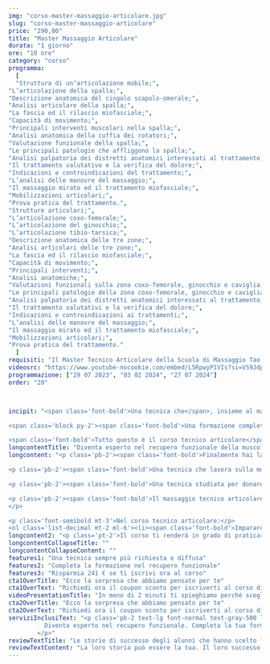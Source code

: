 ```yaml
---
img: "corso-master-massaggio-articolare.jpg"
slug: "corso-master-massaggio-articolare"
price: "290,00"
title: "Master Massaggio Articolare"
durata: "1 giorno"
ore: "10 ore"
category: "corso"
programma:
  [
  "Struttura di un’articolazione mobile;",
"L’articolazione della spalla;",
"Descrizione anatomica del cingolo scapolo-omerale;",
"Analisi articolare della spalla;",
"La fascia ed il rilascio miofasciale;", 
"Capacità di movimento;",
"Principali interventi muscolari nella spalla;",
"Analisi anatomica della cuffia dei rotatori;",
"Valutazione funzionale della spalla;",
"Le principali patologie che affliggono la spalla;",
"Analisi palpatoria dei distretti anatomici interessati al trattamento;",
"Il trattamento valutativo e la verifica del dolore;",
"Indicazioni e controindicazioni del trattamento;",
"L’analisi delle manovre del massaggio;",
"Il massaggio mirato ed il trattamento miofasciale;",
"Mobilizzazioni articolari;",
"Prova pratica del trattamento.",
"Strutture articolari;",
"L’articolazione coxo-femorale;",
"L’articolazione del ginocchio;",
"L’articolazione tibio-tarsica;",
"Descrizione anatomica delle tre zone;",
"Analisi articolari delle tre zone;",
"La fascia ed il rilascio miofasciale;", 
"Capacità di movimento;",
"Principali interventi;",
"Analisi anatomiche;",
"Valutazioni funzionali sulla zona coxo-femorale, ginocchio e caviglia;",
"Le principali patologie della zona coxo-femorale, ginocchio e caviglia;",
"Analisi palpatoria dei distretti anatomici interessati al trattamento;",
"Il trattamento valutativi e la verifica del dolore;",
"Indicazioni e controindicazioni ai trattamenti;",
"L’analisi delle manovre del massaggio;",
"Il massaggio mirato ed il trattamento miofasciale;",
"Mobilizzazioni articolari;",
"Prova pratica del trattamento."
  ]
requisiti: "Il Master Tecnico Articolare della Scuola di Massaggio Tao è fondamentale per tutti coloro che sono nel settore del benessere e vogliono ampliare le proprie conoscenze per migliorare la qualità e l'efficacia del proprio lavoro. È un corso avanzato, rivolto a chi ha già frequentato il Diploma di Massaggio Sportivo, o a tutti coloro che hanno già esperienza nel Massaggio Base Classico Svedese, nel Massaggio Decontratturante ed hanno una buona conoscenza di Anatomia (documentata con relativo attestato o titolo di studi)."
videosrc: "https://www.youtube-nocookie.com/embed/L5RpwyP1VIs?si=VS9JdpPMvC_SAXRK"
programmazione: ["29 07 2023", "03 02 2024", "27 07 2024"]
order: "20"



incipit: "<span class='font-bold'>Una tecnica che</span>, insieme al massaggio decontratturante e miofasciale, <span class='font-bold'>completa la tua formazione nel recupero funzionale della muscolatura</span>. 

<span class='block py-2'><span class='font-bold'>Una formazione completa e avanzata per comprendere</span> e apprendere finalmente <span class='font-bold'>come lavorare sulla muscolatura</span>.</span> 

<span class='font-bold'>Tutto questo è il corso tecnico articolare</span>: scopri subito la sorpresa che ti abbiamo riservato per accedervi"
longcontentTitle: "Diventa esperto nel recupero funzionale della muscolatura"            
longcontent: "<p class='pb-2'><span class='font-bold'>Finalmente hai la possibilità di apprendere una tecnica tanto richiesta nel mondo del benessere</span> e del massaggio.</p> 

<p class='pb-2'><span class='font-bold'>Una tecnica che lavora sulla muscolatura che sostiene le varie articolazioni</span>, sia quelle mobili come spalla e ginocchio che semimobili come colonna vertebrale.</p> 

<p class='pb-2'><span class='font-bold'>Una tecnica studiata per donare benessere a tutte quelle persone che hanno difficoltà nel compiere i più semplici gesti quotidiani</span> come allacciare le scarpe oppure alzarsi dal letto appena svegli. O anche tutte quelle persone che attraverso gesti ripetuti sacrificano nel tempo le articolazioni (vedi il maratoneta e il carico costante su ginocchio, caviglia e anca).</p> 

<p class='pb-2'><span class='font-bold'>Il massaggio tecnico articolare è una tecnica che combina diverse manovre</span>, come frizioni, pressioni, mobilizzazioni, stiramenti, rotazioni, che vengono applicate con le mani e le dita del massaggiatore. <span class='font-bold'>Ha lo scopo di rilassare, decontrarre, allungare e tonificare i muscoli e i tendini che circondano le articolazioni</span>, migliorare il movimento articolare, stimolare la circolazione sanguigna e linfatica, <span class='font-bold'>ridurre il dolore e l’infiammazione, prevenire e curare le patologie articolari</span>.
</p>

<p class='font-semibold mt-3'>Nel corso tecnico articolare:</p>
<ol class='list-decimal mt-2 ml-6'><li><span class='font-bold'>Impararei a livello anatomico i muscoli che abbracciano le articolazioni</span> e che generano movimenti limitati;</li><li><span class='font-bold'>Apprenderai tecniche specifiche decontratturanti</span> per ripristinare la giusta funzionalità del muscolo;</li><li><span class='font-bold'>Imparerai una manualità chirurgica nel trattare una parte specifica del corpo.</span></li></ol>"
longcontent2: "<p class='pt-2'>Il corso ti renderà in grado di praticare un massaggio tecnico articolare efficace e sicuro, ottenendo un’azione terapeutica e riabilitativa su tutto il sistema articolare.</p>"
longcontentCollapseTitle: ""
longcontentCollapseContent: ""
features1: "Una tecnica sempre più richiesta e diffusa"
features2: "Completa la formazione nel recupero funzionale"
features3: "Risparmia 241 € se ti iscrivi ora al corso"  
cta1OverTitle: "Ecco la sorpresa che abbiamo pensato per te"
cta1OverText: "Richiedi ora il coupon sconto per iscriverti al corso di massaggio articolare"
videoPresentationTitle: "In meno di 2 minuti ti spieghiamo perché scegliere il corso di massaggio articolare"
cta2OverTitle: "Ecco la sorpresa che abbiamo pensato per te"
cta2OverText: "Richiedi ora il coupon sconto per iscriverti al corso di massaggio articolare"
serviziInclusiText: "<p class='pb-2 text-lg font-normal text-gray-500 lg:text-xl sm:px-16 lg:px-48 text-justify'>
          Diventa esperto nel recupero funzionale. Completa la tua formazione con una tecnica sempre più richiesta. Scegli la migliore formazione nel mondo del massaggio. Cosa aspetti? Contattaci ora.
        </p>"
reviewTextTitle: "Le storie di successo degli alunni che hanno scelto la nostra scuola di massaggio"        
reviewTextContent: "La loro storia può essere la tua. Il loro successo puoi ottenerlo anche tu.<span class='block py-2'>Cosa aspetti? Scegli anche tu di essere finalmente felice del lavoro che scegli.</span>" 
---
```


